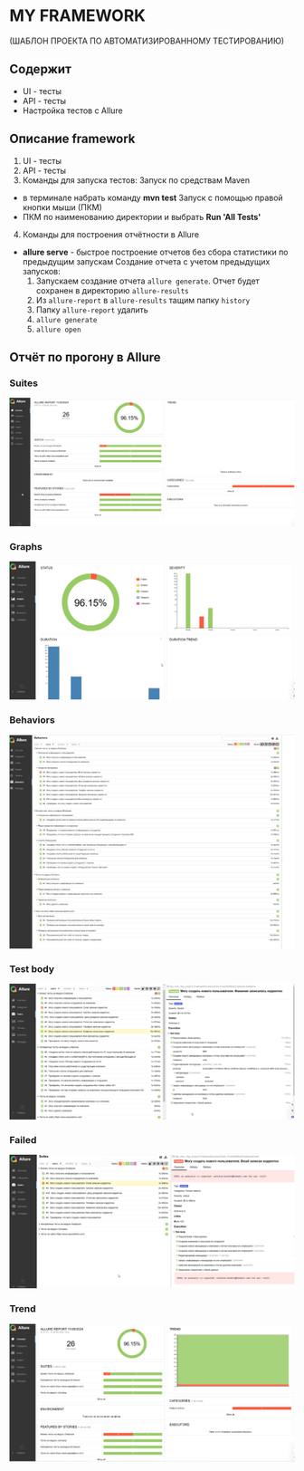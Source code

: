 # MY FRAMEWORK
(ШАБЛОН ПРОЕКТА ПО АВТОМАТИЗИРОВАННОМУ ТЕСТИРОВАНИЮ)

## Содержит
* UI - тесты
* API - тесты
* Настройка тестов с Allure

## Описание framework
1. UI - тесты
2. API - тесты
3. Команды для запуска тестов:
Запуск по средствам Maven
 - в терминале набрать команду 
    **mvn test**
Запуск с помощью правой кнопки мыши (ПКМ)
 - ПКМ по наименованию директории и выбрать **Run 'All Tests'**
4. Команды для построения отчётности в Allure
 - **allure serve** - быстрое построение отчетов без сбора статистики по предыдущим запускам
Создание отчета с учетом предыдущих запусков:
   1. Запускаем создание отчета `allure generate`. Отчет будет сохранен в директорию `allure-results`
   2. Из `allure-report` в `allure-results` тащим папку `history`
   3. Папку `allure-report` удалить
   4. `allure generate`
   5. `allure open`
 
## Отчёт по прогону в Allure
### Suites

![Suites](./img/Allure_report_Suites.jpg)

### Graphs
![Graphs](./img/Allure_report_Graphs.jpg)

### Behaviors
![Behaviors](./img/Allure_report_Behaviors.jpg)

### Test body
![Allure report Test body](./img/Allure_report_Test_body.jpg)

### Failed
![Allure report Failed](./img/Allure_report_Failed.jpg)

### Trend
![Allure report Trend](./img/Allure_report_Trend.jpg)
